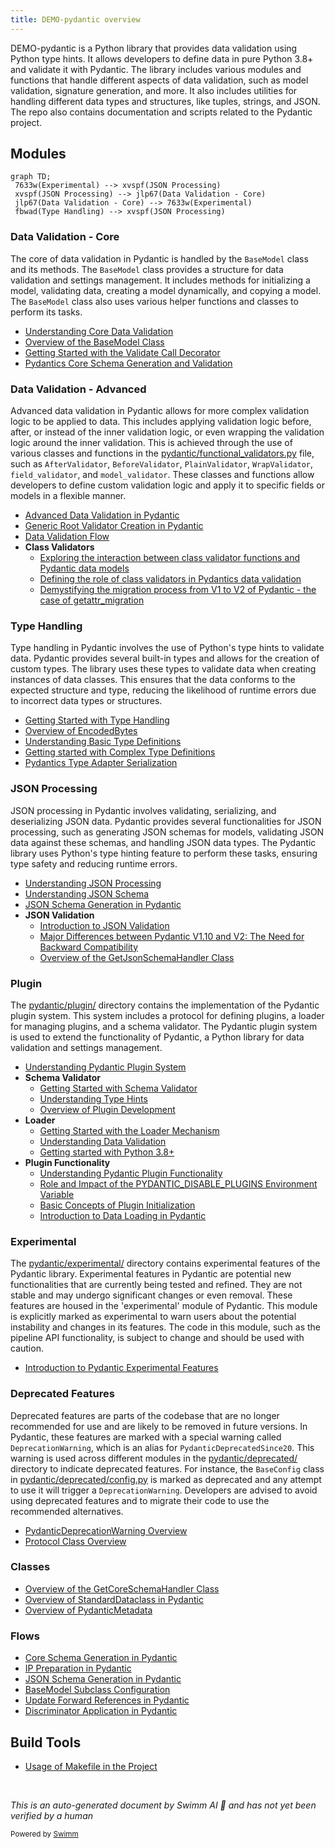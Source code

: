 ```yaml
---
title: DEMO-pydantic overview
---
```

DEMO-pydantic is a Python library that provides data validation using Python type hints. It allows developers to define data in pure Python 3.8+ and validate it with Pydantic. The library includes various modules and functions that handle different aspects of data validation, such as model validation, signature generation, and more. It also includes utilities for handling different data types and structures, like tuples, strings, and JSON. The repo also contains documentation and scripts related to the Pydantic project.

## Modules

```mermaid
graph TD;
 7633w(Experimental) --> xvspf(JSON Processing)
 xvspf(JSON Processing) --> jlp67(Data Validation - Core)
 jlp67(Data Validation - Core) --> 7633w(Experimental)
 fbwad(Type Handling) --> xvspf(JSON Processing)
```

### Data Validation - Core

The core of data validation in Pydantic is handled by the <SwmToken path="/pydantic/main.py" pos="80:2:2" line-data="class BaseModel(metaclass=_model_construction.ModelMetaclass):">`BaseModel`</SwmToken> class and its methods. The <SwmToken path="/pydantic/main.py" pos="80:2:2" line-data="class BaseModel(metaclass=_model_construction.ModelMetaclass):">`BaseModel`</SwmToken> class provides a structure for data validation and settings management. It includes methods for initializing a model, validating data, creating a model dynamically, and copying a model. The <SwmToken path="/pydantic/main.py" pos="80:2:2" line-data="class BaseModel(metaclass=_model_construction.ModelMetaclass):">`BaseModel`</SwmToken> class also uses various helper functions and classes to perform its tasks.

- <SwmLink doc-title="Understanding Core Data Validation">[Understanding Core Data Validation](/.swm/understanding-core-data-validation.yx4ramb1.sw.md)</SwmLink>
- <SwmLink doc-title="Overview of the BaseModel Class">[Overview of the BaseModel Class](/.swm/overview-of-the-basemodel-class.mr4w3.sw.md)</SwmLink>
- <SwmLink doc-title="Getting Started with the Validate Call Decorator">[Getting Started with the Validate Call Decorator](/.swm/getting-started-with-the-validate-call-decorator.3lbqta8g.sw.md)</SwmLink>
- <SwmLink doc-title="Pydantics Core Schema Generation and Validation">[Pydantics Core Schema Generation and Validation](/.swm/pydantics-core-schema-generation-and-validation.uf9wfz2p.sw.md)</SwmLink>

### Data Validation - Advanced

Advanced data validation in Pydantic allows for more complex validation logic to be applied to data. This includes applying validation logic before, after, or instead of the inner validation logic, or even wrapping the validation logic around the inner validation. This is achieved through the use of various classes and functions in the <SwmPath>[pydantic/functional_validators.py](/pydantic/functional_validators.py)</SwmPath> file, such as <SwmToken path="/pydantic/functional_validators.py" pos="29:2:2" line-data="class AfterValidator:">`AfterValidator`</SwmToken>, <SwmToken path="/pydantic/functional_validators.py" pos="85:2:2" line-data="class BeforeValidator:">`BeforeValidator`</SwmToken>, <SwmToken path="/pydantic/functional_validators.py" pos="129:2:2" line-data="class PlainValidator:">`PlainValidator`</SwmToken>, <SwmToken path="/pydantic/functional_validators.py" pos="181:2:2" line-data="class WrapValidator:">`WrapValidator`</SwmToken>, <SwmToken path="/pydantic/functional_validators.py" pos="272:2:2" line-data="def field_validator(">`field_validator`</SwmToken>, and <SwmToken path="/pydantic/functional_validators.py" pos="393:5:5" line-data="    &quot;&quot;&quot;@model_validator decorated function handler argument type. This is used when `mode=&#39;wrap&#39;`.&quot;&quot;&quot;">`model_validator`</SwmToken>. These classes and functions allow developers to define custom validation logic and apply it to specific fields or models in a flexible manner.

- <SwmLink doc-title="Advanced Data Validation in Pydantic">[Advanced Data Validation in Pydantic](/.swm/advanced-data-validation-in-pydantic.hd57io1m.sw.md)</SwmLink>
- <SwmLink doc-title="Generic Root Validator Creation in Pydantic">[Generic Root Validator Creation in Pydantic](/.swm/generic-root-validator-creation-in-pydantic.d8xoht7p.sw.md)</SwmLink>
- <SwmLink doc-title="Data Validation Flow">[Data Validation Flow](/.swm/data-validation-flow.129j1puy.sw.md)</SwmLink>
- **Class Validators**
  - <SwmLink doc-title="Exploring the interaction between class validator functions and Pydantic data models">[Exploring the interaction between class validator functions and Pydantic data models](/.swm/exploring-the-interaction-between-class-validator-functions-and-pydantic-data-models.9hyp596j.sw.md)</SwmLink>
  - <SwmLink doc-title="Defining the role of class validators in Pydantics data validation">[Defining the role of class validators in Pydantics data validation](/.swm/defining-the-role-of-class-validators-in-pydantics-data-validation.1ibh7jra.sw.md)</SwmLink>
  - <SwmLink doc-title="Demystifying the migration process from V1 to V2 of Pydantic - the case of getattr_migration">[Demystifying the migration process from V1 to V2 of Pydantic - the case of getattr_migration](/.swm/demystifying-the-migration-process-from-v1-to-v2-of-pydantic-the-case-of-getattr_migration.ty0mtwgu.sw.md)</SwmLink>

### Type Handling

Type handling in Pydantic involves the use of Python's type hints to validate data. Pydantic provides several built-in types and allows for the creation of custom types. The library uses these types to validate data when creating instances of data classes. This ensures that the data conforms to the expected structure and type, reducing the likelihood of runtime errors due to incorrect data types or structures.

- <SwmLink doc-title="Getting Started with Type Handling">[Getting Started with Type Handling](/.swm/getting-started-with-type-handling.n25dluos.sw.md)</SwmLink>
- <SwmLink doc-title="Overview of EncodedBytes">[Overview of EncodedBytes](/.swm/overview-of-encodedbytes.7d4t8.sw.md)</SwmLink>
- <SwmLink doc-title="Understanding Basic Type Definitions">[Understanding Basic Type Definitions](/.swm/understanding-basic-type-definitions.mdgf21vb.sw.md)</SwmLink>
- <SwmLink doc-title="Getting started with Complex Type Definitions">[Getting started with Complex Type Definitions](/.swm/getting-started-with-complex-type-definitions.sdbvob5y.sw.md)</SwmLink>
- <SwmLink doc-title="Pydantics Type Adapter Serialization">[Pydantics Type Adapter Serialization](/.swm/pydantics-type-adapter-serialization.dof0jhvm.sw.md)</SwmLink>

### JSON Processing

JSON processing in Pydantic involves validating, serializing, and deserializing JSON data. Pydantic provides several functionalities for JSON processing, such as generating JSON schemas for models, validating JSON data against these schemas, and handling JSON data types. The Pydantic library uses Python's type hinting feature to perform these tasks, ensuring type safety and reducing runtime errors.

- <SwmLink doc-title="Understanding JSON Processing">[Understanding JSON Processing](/.swm/understanding-json-processing.uvksorqe.sw.md)</SwmLink>
- <SwmLink doc-title="Understanding JSON Schema">[Understanding JSON Schema](/.swm/understanding-json-schema.u88bxbkh.sw.md)</SwmLink>
- <SwmLink doc-title="JSON Schema Generation in Pydantic">[JSON Schema Generation in Pydantic](/.swm/json-schema-generation-in-pydantic.8jebx0se.sw.md)</SwmLink>
- **JSON Validation**
  - <SwmLink doc-title="Introduction to JSON Validation">[Introduction to JSON Validation](/.swm/introduction-to-json-validation.ancunlwh.sw.md)</SwmLink>
  - <SwmLink doc-title="Major Differences between Pydantic V1.10 and V2: The Need for Backward Compatibility">[Major Differences between Pydantic V1.10 and V2: The Need for Backward Compatibility](/.swm/major-differences-between-pydantic-v110-and-v2-the-need-for-backward-compatibility.xwq0t7p9.sw.md)</SwmLink>
  - <SwmLink doc-title="Overview of the GetJsonSchemaHandler Class">[Overview of the GetJsonSchemaHandler Class](/.swm/overview-of-the-getjsonschemahandler-class.8v9ns.sw.md)</SwmLink>

### Plugin

The <SwmPath>[pydantic/plugin/](/pydantic/plugin/)</SwmPath> directory contains the implementation of the Pydantic plugin system. This system includes a protocol for defining plugins, a loader for managing plugins, and a schema validator. The Pydantic plugin system is used to extend the functionality of Pydantic, a Python library for data validation and settings management.

- <SwmLink doc-title="Understanding Pydantic Plugin System">[Understanding Pydantic Plugin System](/.swm/understanding-pydantic-plugin-system.5oj9vanm.sw.md)</SwmLink>
- **Schema Validator**
  - <SwmLink doc-title="Getting Started with Schema Validator">[Getting Started with Schema Validator](/.swm/getting-started-with-schema-validator.9c1egr1r.sw.md)</SwmLink>
  - <SwmLink doc-title="Understanding Type Hints">[Understanding Type Hints](/.swm/understanding-type-hints.y1c11klg.sw.md)</SwmLink>
  - <SwmLink doc-title="Overview of Plugin Development">[Overview of Plugin Development](/.swm/overview-of-plugin-development.3q1x58z3.sw.md)</SwmLink>
- **Loader**
  - <SwmLink doc-title="Getting Started with the Loader Mechanism">[Getting Started with the Loader Mechanism](/.swm/getting-started-with-the-loader-mechanism.uldfmfw8.sw.md)</SwmLink>
  - <SwmLink doc-title="Understanding Data Validation">[Understanding Data Validation](/.swm/understanding-data-validation.nwy1oqi1.sw.md)</SwmLink>
  - <SwmLink doc-title="Getting started with Python 3.8+">[Getting started with Python 3.8+](/.swm/getting-started-with-python-38.bci8vxvn.sw.md)</SwmLink>
- **Plugin Functionality**
  - <SwmLink doc-title="Understanding Pydantic Plugin Functionality">[Understanding Pydantic Plugin Functionality](/.swm/understanding-pydantic-plugin-functionality.gg09gggr.sw.md)</SwmLink>
  - <SwmLink doc-title="Role and Impact of the PYDANTIC_DISABLE_PLUGINS Environment Variable">[Role and Impact of the PYDANTIC_DISABLE_PLUGINS Environment Variable](/.swm/role-and-impact-of-the-pydantic_disable_plugins-environment-variable.ho9zvor7.sw.md)</SwmLink>
  - <SwmLink doc-title="Basic Concepts of Plugin Initialization">[Basic Concepts of Plugin Initialization](/.swm/basic-concepts-of-plugin-initialization.cgp6vohe.sw.md)</SwmLink>
  - <SwmLink doc-title="Introduction to Data Loading in Pydantic">[Introduction to Data Loading in Pydantic](/.swm/introduction-to-data-loading-in-pydantic.i26bhggq.sw.md)</SwmLink>

### Experimental

The <SwmPath>[pydantic/experimental/](/pydantic/experimental/)</SwmPath> directory contains experimental features of the Pydantic library. Experimental features in Pydantic are potential new functionalities that are currently being tested and refined. They are not stable and may undergo significant changes or even removal. These features are housed in the 'experimental' module of Pydantic. This module is explicitly marked as experimental to warn users about the potential instability and changes in its features. The code in this module, such as the pipeline API functionality, is subject to change and should be used with caution.

- <SwmLink doc-title="Introduction to Pydantic Experimental Features">[Introduction to Pydantic Experimental Features](/.swm/introduction-to-pydantic-experimental-features.sokvvb1b.sw.md)</SwmLink>

### Deprecated Features

Deprecated features are parts of the codebase that are no longer recommended for use and are likely to be removed in future versions. In Pydantic, these features are marked with a special warning called <SwmToken path="/pydantic/deprecated/tools.py" pos="16:1:1" line-data="    DeprecationWarning = PydanticDeprecatedSince20">`DeprecationWarning`</SwmToken>, which is an alias for <SwmToken path="/pydantic/warnings.py" pos="49:2:2" line-data="class PydanticDeprecatedSince20(PydanticDeprecationWarning):">`PydanticDeprecatedSince20`</SwmToken>. This warning is used across different modules in the <SwmPath>[pydantic/deprecated/](/pydantic/deprecated/)</SwmPath> directory to indicate deprecated features. For instance, the <SwmToken path="/pydantic/v1/config.py" pos="80:2:2" line-data="class BaseConfig:">`BaseConfig`</SwmToken> class in <SwmPath>[pydantic/deprecated/config.py](/pydantic/deprecated/config.py)</SwmPath> is marked as deprecated and any attempt to use it will trigger a <SwmToken path="/pydantic/deprecated/tools.py" pos="16:1:1" line-data="    DeprecationWarning = PydanticDeprecatedSince20">`DeprecationWarning`</SwmToken>. Developers are advised to avoid using deprecated features and to migrate their code to use the recommended alternatives.

- <SwmLink doc-title="PydanticDeprecationWarning Overview">[PydanticDeprecationWarning Overview](/.swm/pydanticdeprecationwarning-overview.kqb4e.sw.md)</SwmLink>
- <SwmLink doc-title="Protocol Class Overview">[Protocol Class Overview](/.swm/protocol-class-overview.03g5n.sw.md)</SwmLink>

### Classes

- <SwmLink doc-title="Overview of the GetCoreSchemaHandler Class">[Overview of the GetCoreSchemaHandler Class](/.swm/overview-of-the-getcoreschemahandler-class.ys9w5.sw.md)</SwmLink>
- <SwmLink doc-title="Overview of StandardDataclass in Pydantic">[Overview of StandardDataclass in Pydantic](/.swm/overview-of-standarddataclass-in-pydantic.a61oo.sw.md)</SwmLink>
- <SwmLink doc-title="Overview of PydanticMetadata">[Overview of PydanticMetadata](/.swm/overview-of-pydanticmetadata.nc2w5.sw.md)</SwmLink>

### Flows

- <SwmLink doc-title="Core Schema Generation in Pydantic">[Core Schema Generation in Pydantic](/.swm/core-schema-generation-in-pydantic.y543wtp6.sw.md)</SwmLink>
- <SwmLink doc-title="IP Preparation in Pydantic">[IP Preparation in Pydantic](/.swm/ip-preparation-in-pydantic.zrws5of9.sw.md)</SwmLink>
- <SwmLink doc-title="JSON Schema Generation in Pydantic">[JSON Schema Generation in Pydantic](/.swm/json-schema-generation-in-pydantic.sovrr636.sw.md)</SwmLink>
- <SwmLink doc-title="BaseModel Subclass Configuration">[BaseModel Subclass Configuration](/.swm/basemodel-subclass-configuration.e7vnz1s3.sw.md)</SwmLink>
- <SwmLink doc-title="Update Forward References in Pydantic">[Update Forward References in Pydantic](/.swm/update-forward-references-in-pydantic.pkxlt2ja.sw.md)</SwmLink>
- <SwmLink doc-title="Discriminator Application in Pydantic">[Discriminator Application in Pydantic](/.swm/discriminator-application-in-pydantic.nrjr28pd.sw.md)</SwmLink>

## Build Tools

- <SwmLink doc-title="Usage of Makefile in the Project">[Usage of Makefile in the Project](/.swm/usage-of-makefile-in-the-project.rkhu3t5w.sw.md)</SwmLink>

&nbsp;

*This is an auto-generated document by Swimm AI 🌊 and has not yet been verified by a human*

<SwmMeta version="3.0.0" repo-id="Z2l0aHViJTNBJTNBREVNTy1weWRhbnRpYyUzQSUzQWdpbGFkbmF2b3Q=" repo-name="DEMO-pydantic"><sup>Powered by [Swimm](https://app.swimm.io/)</sup></SwmMeta>
